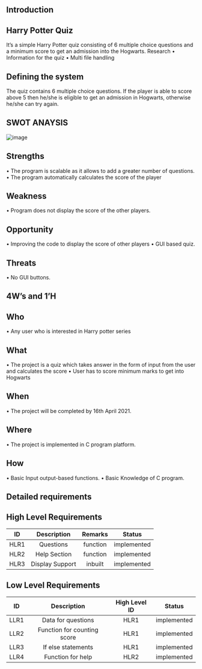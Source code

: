 Introduction
-------------
Harry Potter Quiz
-------------------

It’s a simple Harry Potter quiz consisting of 6 multiple choice questions and a minimum score to get an admission into the Hogwarts.
Research 
•	Information for the quiz
•	Multi file handling

Defining the system
---------------------
The quiz contains 6 multiple choice questions. If the player is able to score above 5 then he/she is eligible to get an admission in Hogwarts, otherwise he/she can try again.

SWOT ANAYSIS
--------------
![image](https://user-images.githubusercontent.com/80697213/115007148-9a43f400-9ea1-11eb-89c3-6387c9e9f49f.png)

Strengths
-----------
•	The program is scalable as it allows to add a greater number of questions.
•	The program automatically calculates the score of the player 

Weakness
----------
•	Program does not display the score of the other players.

Opportunity
-----------
•	Improving the code to display the score of other players
•	 GUI based quiz.

 Threats
 ----------
•	No GUI buttons.

4W’s and 1’H
--------------
Who
------
•	Any user who is interested in Harry potter series

What
-------
•	The project is a quiz which takes answer in the form of input from the user and calculates the score
•	User has to score minimum marks to get into Hogwarts

When
-------
•	The project will be completed by 16th April 2021.

Where
-------
•	The project is implemented in C program platform.

How
----
•	Basic Input output-based functions.
•	Basic Knowledge of C program.

Detailed requirements
----------------------
High Level Requirements
-------------------------

|  ID  | Description   |  Remarks  | Status     |
|:----:|:-----------:  |:---------:|:----------:|
| HLR1 | Questions     | function  |implemented |
| HLR2 | Help Section  | function  |implemented |
| HLR3 |Display Support| inbuilt   |implemented |

Low Level Requirements
----------------------

|ID  |     Description	            |High Level ID |   	Status    |
|:--:|:----------------------------:|:------------:|:------------:|
|LLR1|	Data for questions	        | HLR1	       | implemented  |
|LLR2|	Function for counting score | HLR1	       | implemented  |
|LLR3|	If else statements	        | HLR1	       | implemented  |
|LLR4|	Function for help	        | HLR2	       | implemented  |


